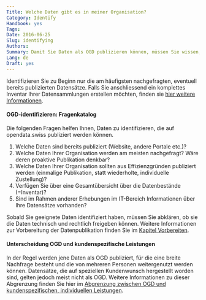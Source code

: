 ```yaml
---
Title: Welche Daten gibt es in meiner Organisation?
Category: Identify
Handbook: yes
Tags:
Date: 2016-06-25
Slug: identifying
Authors:
Summary: Damit Sie Daten als OGD publizieren können, müssen Sie wissen, über welche Daten Ihre Organisation überhaupt verfügt. Idealerweise haben Sie ein Inventar sämtlicher Datensätze Ihrer Organisation. Das ist jedoch nicht zwingend nötig.
Lang: de
Draft: yes
---
```


Identifizieren Sie zu Beginn nur die am häufigsten nachgefragten, eventuell bereits publizierten Datensätze. Falls Sie anschliessend ein komplettes Inventar Ihrer Datensammlungen erstellen möchten, finden sie [hier weitere Informationen](/de/identify/inventory).

#### OGD-identifizieren: Fragenkatalog

Die folgenden Fragen helfen Ihnen, Daten zu identifizieren, die auf opendata.swiss publiziert werden können.

1. Welche Daten sind bereits publiziert (Website, andere Portale etc.)?
2. Welche Daten Ihrer Organisation werden am meisten nachgefragt? Wäre deren proaktive Publikation denkbar?
3. Welche Daten Ihrer Organisation sollten aus Effizienzgründen publiziert werden (einmalige Publikation, statt wiederholte, individuelle Zustellung)?  
4. Verfügen Sie über eine Gesamtübersicht über die Datenbestände (=Inventar)?  
5. Sind im Rahmen anderer Erhebungen im IT-Bereich Informationen über Ihre Datensätze vorhanden?

Sobald Sie geeignete Daten identifiziert haben, müssen Sie abklären, ob sie die Daten technisch und rechtlich freigeben können. Weitere Informationen zur Vorbereitung der Datenpublikation finden Sie im [Kapitel Vorbereiten](/de/category/prepare).

#### Unterscheidung OGD und kundenspezifische Leistungen

In der Regel werden jene Daten als OGD publiziert, für die eine breite Nachfrage besteht und die von mehreren Personen weitergenutzt werden können. Datensätze, die auf speziellen Kundenwunsch hergestellt worden sind, gelten jedoch meist nicht als OGD. Weitere Informationen zu dieser Abgrenzung finden Sie hier im [Abgrenzung zwischen OGD und kundenspezifischen, individuellen Leistungen](/de/library/bericht-abgrenzung-leistungen).
